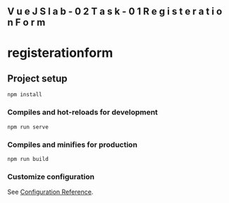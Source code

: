 ##   V u e J S   l a b - 0 2   T a s k - 0 1   R e g i s t e r a t i o n   F o r m   

# registerationform

## Project setup
```
npm install
```

### Compiles and hot-reloads for development
```
npm run serve
```

### Compiles and minifies for production
```
npm run build
```

### Customize configuration
See [Configuration Reference](https://cli.vuejs.org/config/).

 
 
